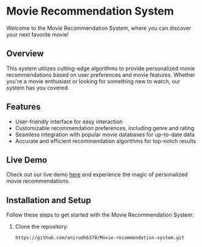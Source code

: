 # Movie Recommendation System

Welcome to the Movie Recommendation System, where you can discover your next favorite movie!

## Overview

This system utilizes cutting-edge algorithms to provide personalized movie recommendations based on user preferences and movie features. Whether you're a movie enthusiast or looking for something new to watch, our system has you covered.

<!--![System Demo](demo.gif)-->

## Features

- User-friendly interface for easy interaction
- Customizable recommendation preferences, including genre and rating
- Seamless integration with popular movie databases for up-to-date data
- Accurate and efficient recommendation algorithms for top-notch results

## Live Demo

 Check out our live demo [here](http://bit.ly/3skZZNW) and experience the magic of personalized movie recommendations.

## Installation and Setup

Follow these steps to get started with the Movie Recommendation System:

1. Clone the repository:
   ```bash
   https://github.com/anirudh6370/Movie-recommendation-system.git


